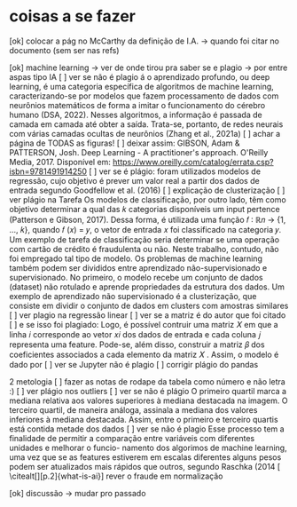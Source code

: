 # coisas a se fazer


[ok] colocar a pág no McCarthy da definição de I.A.
-> quando  foi citar no documento (sem ser nas refs)

[ok] machine learning -> ver de onde tirou pra saber se e plagio -> por entre aspas tipo IA 
[ ] ver se não é plagio
á o aprendizado profundo, ou deep learning, é uma categoria específica de algoritmos
de machine learning, caracterizando-se por modelos que fazem processamento de dados
com neurônios matemáticos de forma a imitar o funcionamento do cérebro humano (DSA,
2022). Nesses algoritmos, a informação é passada de camada em camada até obter a saída.
Trata-se, portanto, de redes neurais com várias camadas ocultas de neurônios (Zhang
et al., 2021a)
[ ] achar a página de TODAS as figuras!
[ ] deixar assim:
GIBSON, Adam & PATTERSON, Josh. Deep Learning - A practitioner's approach. O'Reilly Media, 2017. Disponível em: https://www.oreilly.com/catalog/errata.csp?isbn=9781491914250
[ ] ver se é plágio:
foram utilizados modelos de regressão, cujo objetivo é prever um valor real a
partir dos dados de entrada segundo Goodfellow et al. (2016)
[ ] explicação de clusterização
[ ] ver plágio na Tarefa
Os modelos de classificação, por outro lado, têm como objetivo determinar a qual das
𝑘 categorias disponíveis um input pertence (Patterson e Gibson, 2017). Dessa forma,
é utilizada uma função 𝑓 ∶ ℝ𝑛 → {1, ..., 𝑘}, quando 𝑓 (𝑥) = 𝑦, o vetor de entrada 𝑥 foi
classificado na categoria 𝑦. Um exemplo de tarefa de classificação seria determinar se uma
operação com cartão de crédito é fraudulenta ou não. Neste trabalho, contudo, não foi
empregado tal tipo de modelo.
Os problemas de machine learning também podem ser divididos entre aprendizado
não-supervisionado e supervisionado. No primeiro, o modelo recebe um conjunto de dados
(dataset) não rotulado e aprende propriedades da estrutura dos dados. Um exemplo de
aprendizado não supervisionado é a clusterização, que consiste em dividir o conjunto de
dados em clusters com amostras similares
[ ] ver plagio na regressão linear 
[ ] ver se a matriz é do autor que foi citado
[ ] e se isso foi plagiado:
Logo, é possível contruir uma matriz 𝑋 em que a linha 𝑖 corresponde ao vetor 𝑥𝑖 dos
dados de entrada e cada coluna 𝑗 representa uma feature. Pode-se, além disso, construir a
matriz 𝛽 dos coeficientes associados a cada elemento da matriz 𝑋 . Assim, o modelo é dado
por
[ ] ver se Jupyter não é plagio
[ ] corrigir plágio do pandas


2 metologia
[ ] fazer as notas de rodape da tabela como número e não letra :)
[ ] ver plágio nos outliers
[ ] ver se não é plágio
O primeiro quartil marca a mediana relativa aos valores superiores à mediana destacada na imagem. O
terceiro quartil, de maneira análoga, assinala a mediana dos valores inferiores à mediana destacada. Assim,
entre o primeiro e terceiro quartis está contida metade dos dados
[ ] ver se não é plagio
Esse processo tem a finalidade
de permitir a comparação entre variáveis com diferentes unidades e melhorar o funcio-
namento dos algorimos de machine learning, uma vez que se as features estiverem em
escalas diferentes alguns pesos podem ser atualizados mais rápidos que outros, segundo
Raschka (2014
[ \citealt[][p.2]{what-is-ai}] rever o fraude em normalização


[ok] discussão
-> mudar pro passado